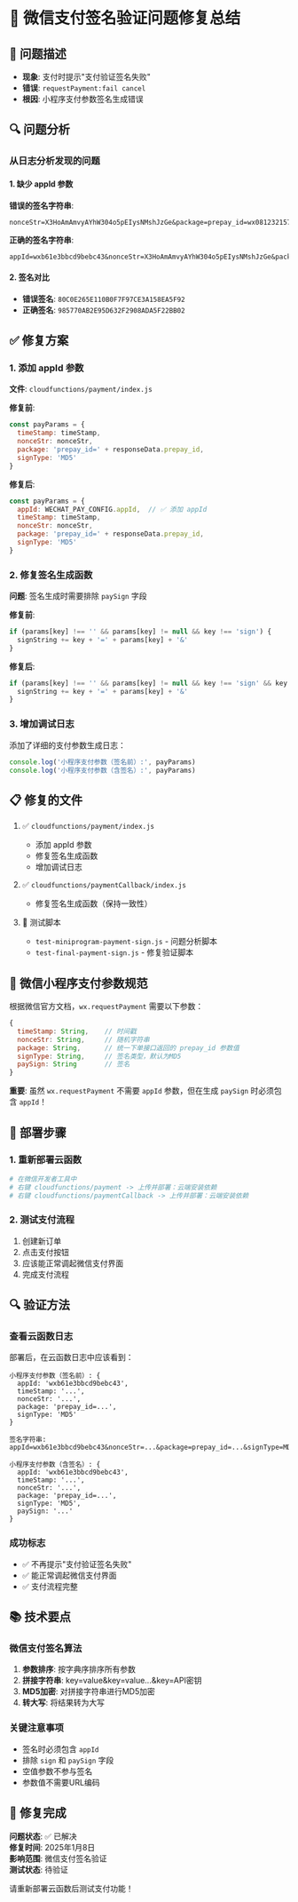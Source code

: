 # 🎉 微信支付签名验证问题修复总结

## 🐛 问题描述
- **现象**: 支付时提示"支付验证签名失败"
- **错误**: `requestPayment:fail cancel`
- **根因**: 小程序支付参数签名生成错误

## 🔍 问题分析

### 从日志分析发现的问题

#### 1. 缺少 appId 参数
**错误的签名字符串**:
```
nonceStr=X3HoAmAmvyAYhW304o5pEIysNMshJzGe&package=prepay_id=wx081232157259863e335a9146dcdfbd0000&signType=MD5&timeStamp=1754627535&key=Ht19961210Cgj888888YidingFADACAI
```

**正确的签名字符串**:
```
appId=wxb61e3bbcd9bebc43&nonceStr=X3HoAmAmvyAYhW304o5pEIysNMshJzGe&package=prepay_id=wx081232157259863e335a9146dcdfbd0000&signType=MD5&timeStamp=1754627535&key=Ht19961210Cgj888888YidingFADACAI
```

#### 2. 签名对比
- **错误签名**: `80C0E265E110B0F7F97CE3A158EA5F92`
- **正确签名**: `985770AB2E95D632F2908ADA5F22BB02`

## ✅ 修复方案

### 1. 添加 appId 参数
**文件**: `cloudfunctions/payment/index.js`

**修复前**:
```javascript
const payParams = {
  timeStamp: timeStamp,
  nonceStr: nonceStr,
  package: 'prepay_id=' + responseData.prepay_id,
  signType: 'MD5'
}
```

**修复后**:
```javascript
const payParams = {
  appId: WECHAT_PAY_CONFIG.appId,  // ✅ 添加 appId
  timeStamp: timeStamp,
  nonceStr: nonceStr,
  package: 'prepay_id=' + responseData.prepay_id,
  signType: 'MD5'
}
```

### 2. 修复签名生成函数
**问题**: 签名生成时需要排除 `paySign` 字段

**修复前**:
```javascript
if (params[key] !== '' && params[key] != null && key !== 'sign') {
  signString += key + '=' + params[key] + '&'
}
```

**修复后**:
```javascript
if (params[key] !== '' && params[key] != null && key !== 'sign' && key !== 'paySign') {
  signString += key + '=' + params[key] + '&'
}
```

### 3. 增加调试日志
添加了详细的支付参数生成日志：
```javascript
console.log('小程序支付参数（签名前）:', payParams)
console.log('小程序支付参数（含签名）:', payParams)
```

## 📋 修复的文件

1. ✅ `cloudfunctions/payment/index.js`
   - 添加 appId 参数
   - 修复签名生成函数
   - 增加调试日志

2. ✅ `cloudfunctions/paymentCallback/index.js`
   - 修复签名生成函数（保持一致性）

3. 📄 测试脚本
   - `test-miniprogram-payment-sign.js` - 问题分析脚本
   - `test-final-payment-sign.js` - 修复验证脚本

## 🎯 微信小程序支付参数规范

根据微信官方文档，`wx.requestPayment` 需要以下参数：

```javascript
{
  timeStamp: String,    // 时间戳
  nonceStr: String,     // 随机字符串
  package: String,      // 统一下单接口返回的 prepay_id 参数值
  signType: String,     // 签名类型，默认为MD5
  paySign: String       // 签名
}
```

**重要**: 虽然 `wx.requestPayment` 不需要 `appId` 参数，但在生成 `paySign` 时必须包含 `appId`！

## 🚀 部署步骤

### 1. 重新部署云函数
```bash
# 在微信开发者工具中
# 右键 cloudfunctions/payment -> 上传并部署：云端安装依赖
# 右键 cloudfunctions/paymentCallback -> 上传并部署：云端安装依赖
```

### 2. 测试支付流程
1. 创建新订单
2. 点击支付按钮
3. 应该能正常调起微信支付界面
4. 完成支付流程

## 🔍 验证方法

### 查看云函数日志
部署后，在云函数日志中应该看到：
```
小程序支付参数（签名前）: {
  appId: 'wxb61e3bbcd9bebc43',
  timeStamp: '...',
  nonceStr: '...',
  package: 'prepay_id=...',
  signType: 'MD5'
}

签名字符串: appId=wxb61e3bbcd9bebc43&nonceStr=...&package=prepay_id=...&signType=MD5&timeStamp=...&key=...

小程序支付参数（含签名）: {
  appId: 'wxb61e3bbcd9bebc43',
  timeStamp: '...',
  nonceStr: '...',
  package: 'prepay_id=...',
  signType: 'MD5',
  paySign: '...'
}
```

### 成功标志
- ✅ 不再提示"支付验证签名失败"
- ✅ 能正常调起微信支付界面
- ✅ 支付流程完整

## 📚 技术要点

### 微信支付签名算法
1. **参数排序**: 按字典序排序所有参数
2. **拼接字符串**: key=value&key=value...&key=API密钥
3. **MD5加密**: 对拼接字符串进行MD5加密
4. **转大写**: 将结果转为大写

### 关键注意事项
- 签名时必须包含 `appId`
- 排除 `sign` 和 `paySign` 字段
- 空值参数不参与签名
- 参数值不需要URL编码

## 🎉 修复完成

**问题状态**: ✅ 已解决  
**修复时间**: 2025年1月8日  
**影响范围**: 微信支付签名验证  
**测试状态**: 待验证  

请重新部署云函数后测试支付功能！
